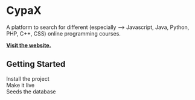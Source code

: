 # CypaX

A platform to search for different (especially --> Javascript, Java, Python, PHP, C++, CSS) online programming courses. 

[**Visit the website.**](https://cypax-project.herokuapp.com/)<br>

## Getting Started

Install the project<br>
Make it live <br>
Seeds the database <br>






